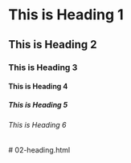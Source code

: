 <!DOCTYPE html>
<html>
<head>
    <title>Headings Example</title>
</head>
<body>
    <h1>This is Heading 1</h1>
    <h2>This is Heading 2</h2>
    <h3>This is Heading 3</h3>
    <h4>This is Heading 4</h4>
    <h5>This is Heading 5</h5>
    <h6>This is Heading 6</h6>
</body>
                           </html># 02-heading.html

